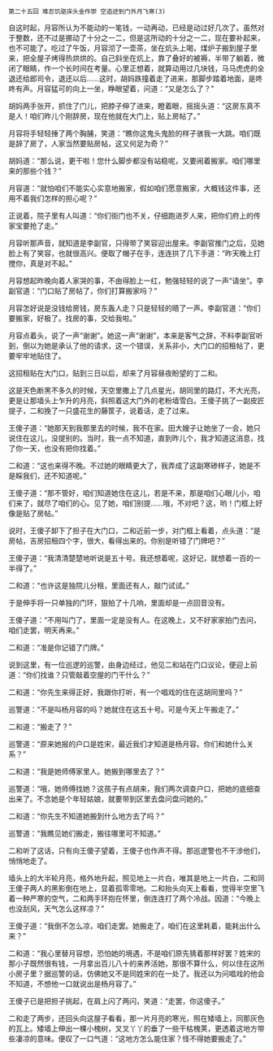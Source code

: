     第二十五回 难忍饥驱床头金作崇 空追迹到门外月飞寒(3) 

   自这时起，月容所认为不能动的一笔钱，一动再动，已经是动过好几次了。虽然对于整数，还不过是挪动了十分之一二，但是这所动的十分之一二，现在要补起来，也不可能了。吃过了午饭，月容沏了一壶茶，坐在炕头上喝，煤炉子搬到屋子里来，把全屋子烤得热烘烘的。自己斜坐在炕上，靠了叠好的被褥，半带了躺着，微闭了眼睛，作一个长时间在考量。心里正想着，就算动用过几块钱，马马虎虎的全退还给郎司令，退还以后……这时，胡妈跌撞着走了进来，那脚步踏着地面，是咚咚有声。月容猛可的向上一坐，睁眼望着，问道：“又是怎么了？”

   胡妈两手张开，抓住了门儿，把脖子伸了进来，瞪着眼，摇摇头道：“这房东真不是人！咱们昨儿个刚辞房，现在他就在大门上，贴上房帖了。”

   月容将手轻轻捶了两个胸脯，笑道：“瞧你这鬼头鬼脸的样子骇我一大跳。咱们既是辞了房了，人家当然要贴房帖，这又何足为奇？”

   胡妈道：“那么说，更干啦！您什么脚步都没有站稳呢，又要闹着搬家。咱们哪里来的那些个钱？”

   月容道：“就怕咱们不能实心实意地搬家，假如咱们愿意搬家，大概钱这件事，还用不着我们怎样的担心呢？”

   正说着，院子里有人叫道：“你们街门也不关，仔细跑进歹人来，把你们府上的传家宝要抢了走。”

   月容听那声音，就知道是李副官，只得带了笑容迎出屋来。李副官推门之后，见她脸上有了笑容，也就很高兴。便取了帽子在手，连连拱了几下手道：“昨天晚上打搅你，真是对不起。”

   月容想起昨晚向着人家哭的事，不由得脸上一红，勉强轻轻的说了一声“请坐”。李副官道：“门口贴了房帖了，你们打算搬家吗？”

   月容怎好说是没钱给房钱，房东轰人走？只是轻轻的晤了一声。李副官道：“你们要搬家，好极了。找房的事，交给我啦。”

   月容点着头，说了一声“谢谢”。她这一声“谢谢”，本来是客气之辞，不料李副官听到，倒以为她是承认了他的请求，这一个错误，关系非小，大门口的招租帖了，更要牢牢地贴住了。

   这招租贴在大门口，贴到三日以后，却来了月容昼夜盼望的丁二和。

   这是天色断黑不多久的时候，天空里撒上了几点星光，胡同里的路灯，不大光亮，更是让那墙头上乍升的月亮，斜照着这大门外的老粉墙雪白。王傻子挑了一副皮匠提子，二和挽了一只盛花生的藤筐子，说着话，走了过来。

   王傻子道：“她那天到我那里去的时候，我不在家。田大嫂子让她坐了一会，她只说住在这儿，没提别的。当时，我一点不知道，直到昨儿个，我才知道这消息，找了你一天，也没有把你找着。”

   二和道：“这也来得不晚。不过她的眼睛更大了，我弄成了这副寒碜样子，她是不是睬我们，还不知道呢。”

   王傻子道：“那不管好，咱们知道她住在这儿，若是不来，那是咱们心眼儿小，咱们来了，就尽了咱们的心。见了她，咱们别提……哦，不对吧？这，哟！门框上好像是贴了房帖。”

   说时，王傻子卸下了担子在大门口，二和近前一步，对门框上看着，点头道：“是房帖，吉房招租四个字，很大，看得出来的。你别是听错了门牌吧？”

   王傻子道：“我清清楚楚地听说是五十号。我还想着呢，这好记，就想着一百的一半得了。”

   二和道：“也许这是独院儿分租，里面还有人，敲门试试。”

   于是伸手将一只单独的门环，狠拍了十几响，里面却是一点回音没有。

   王傻子道：“不用叫门了，里面一定是没有人。在这晚上，又不好家家拍门去问，咱们走罢，明天再来。”

   二和道：“准是你记错了门牌。”

   说到这里，有一位巡逻的巡警，由身边经过，他见二和站在门口议论，便迎上前道：“你们找谁？只管敲着空屋的门干什么？”

   二和道：“你先生来得正好，我跟你打听，有一个唱戏的住在这胡同里吗？”

   巡警道：“不是叫杨月容的吗？她就住在这五十号。可是今天上午搬走了。”

   二和道：“搬走了？”

   巡警道：“原来她报的户口是姓宋，最近我们才知道是杨月容。你们和她什么关系？”

   二和道：“我是她师傅家里人。她搬到哪里去了？”

   巡警道：“哦，她师傅找她？这孩子有点胡来，我们两次调查户口，把她的底细查出来了。不念她是个年轻姑娘，就要带到区里去盘问盘问她的。”

   二和道：“你先生不知道她搬到什么地方去了吗？”

   巡警道：“我瞧见她们搬走，搬往哪里可不知道。”

   二和听了这话，只有向王傻子望着，王傻子也作声不得。那巡逻警也不干涉他们，悄悄地走了。

   墙头上的大半轮月亮，格外地升起，照见地上一片白，唯其是地上一片白，二和同王傻子两人的黑影倒在地上，显着孤零零地。二和抬头向天上看看，觉得半空里飞着一种严寒的空气，二和两手环抱在怀里，倒连连打了两个冷战。因道：“今晚上也没刮风，天气怎么这样凉？”

   王傻子道：“我倒不怎么凉，咱们走罢。她搬走了，咱们在这里耗着，能耗出什么来？”

   二和道：“我心里替月容想，恐怕她的境遇，不是咱们原先猜着那样好罢？姓宋的那小子既然很有钱，一月拿出百儿八十的来养活她，那很不算什么，何以住在这所小房子里？据巡警的话，仿佛她又不是同姓宋的在一处了。我还以为问唱戏的他会不知道，不想他一口就说出是杨月容了。”

   王傻子已是把担子挑起，在肩上闪了两闪，笑道：“走罢，你这傻子。”

   二和走了两步，还回头向这屋子看看，那一片月亮的寒光，照在矮墙上，同那灰色的瓦上。矮墙上伸出一棵小槐树，叉叉丫丫的垂了一些干枯槐荚，更透着这地方带些凄凉的意味。便叹了一口气道：“这地方怎么能住家？怪不得她要搬走了。”

